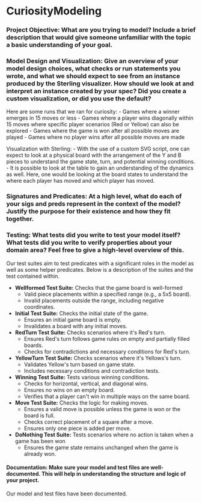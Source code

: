 # CuriosityModeling


### Project Objective: What are you trying to model? Include a brief description that would give someone unfamiliar with the topic a basic understanding of your goal.



### Model Design and Visualization: Give an overview of your model design choices, what checks or run statements you wrote, and what we should expect to see from an instance produced by the Sterling visualizer. How should we look at and interpret an instance created by your spec? Did you create a custom visualization, or did you use the default?

Here are some runs that we ran for curiosity:
    - Games where a winner emerges in 15 moves or less
    - Games where a player wins diagonally within 15 moves where specific player scenarios (Red or Yellow) can also be explored
    - Games where the game is won after all possible moves are played
    - Games where no player wins after all possible moves are made

Visualization with Sterling:
    - With the use of a custom SVG script, one can expect to look at a physical board with the arrangement of the Y and B pieces to understand the game state, turn, and potential winning conditions.
    - It is possible to look at the table to gain an understanding of the dynamics as well. Here, one would be looking at the board states to understand the where each player has moved and which player has moved. 


### Signatures and Predicates: At a high level, what do each of your sigs and preds represent in the context of the model? Justify the purpose for their existence and how they fit together.



### Testing: What tests did you write to test your model itself? What tests did you write to verify properties about your domain area? Feel free to give a high-level overview of this.

Our test suites aim to test predicates with a significant roles in the model as well as some helper predicates. Below is a description of the suites and the test contained within. 

- **Wellformed Test Suite:** Checks that the game board is well-formed
    - Valid piece placements within a specified range (e.g., a 5x5 board).
    - Invalid placements outside the range, including negative coordinates.
- **Initial Test Suite:** Checks the initial state of the game.
    - Ensures an initial game board is empty.
    - Invalidates a board with any initial moves.
- **RedTurn Test Suite:** Checks scenarios where it's Red's turn.
    - Ensures Red's turn follows game rules on empty and partially filled boards.
    - Checks for contradictions and necessary conditions for Red's turn.
- **YellowTurn Test Suite:** Checks scenarios where it's Yellows's turn.
    - Validates Yellow's turn based on game state.
    - Includes necessary conditions and contradiction tests.
- **Winning Test Suite:** Tests various winning conditions.
    - Checks for horizontal, vertical, and diagonal wins.
    - Ensures no wins on an empty board.
    - Verifies that a player can't win in multiple ways on the same board.
- **Move Test Suite:** Checks the logic for making moves.
    - Ensures a valid move is possible unless the game is won or the board is full.
    - Checks correct placement of a square after a move.
    - Ensures only one piece is added per move.
- **DoNothing Test Suite:** Tests scenarios where no action is taken when a game has been won
    - Ensures the game state remains unchanged when the game is already won.


#### Documentation: Make sure your model and test files are well-documented. This will help in understanding the structure and logic of your project.

Our model and test files have been documented. 